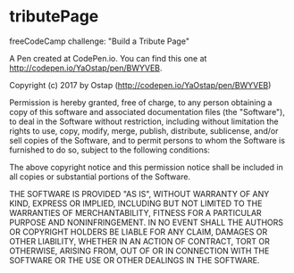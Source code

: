 # tributePage
freeCodeCamp сhallenge: "Build a Tribute Page"

A Pen created at CodePen.io. You can find this one at http://codepen.io/YaOstap/pen/BWYVEB.

Copyright (c) 2017 by Ostap (http://codepen.io/YaOstap/pen/BWYVEB)

Permission is hereby granted, free of charge, to any person obtaining a copy of this software 
and associated documentation files (the "Software"), to deal in the Software without restriction, 
including without limitation the rights to use, copy, modify, merge, publish, distribute, sublicense, 
and/or sell copies of the Software, and to permit persons 
to whom the Software is furnished to do so, subject to the following conditions:

The above copyright notice and this permission notice shall be included 
in all copies or substantial portions of the Software.

THE SOFTWARE IS PROVIDED "AS IS", WITHOUT WARRANTY OF ANY KIND, EXPRESS OR IMPLIED, 
INCLUDING BUT NOT LIMITED TO THE WARRANTIES OF MERCHANTABILITY, FITNESS FOR A PARTICULAR 
PURPOSE AND NONINFRINGEMENT. IN NO EVENT SHALL THE AUTHORS OR COPYRIGHT HOLDERS BE LIABLE 
FOR ANY CLAIM, DAMAGES OR OTHER LIABILITY, WHETHER IN AN ACTION OF CONTRACT, TORT OR OTHERWISE, 
ARISING FROM, OUT OF OR IN CONNECTION WITH THE SOFTWARE OR THE USE OR OTHER DEALINGS IN THE SOFTWARE.

